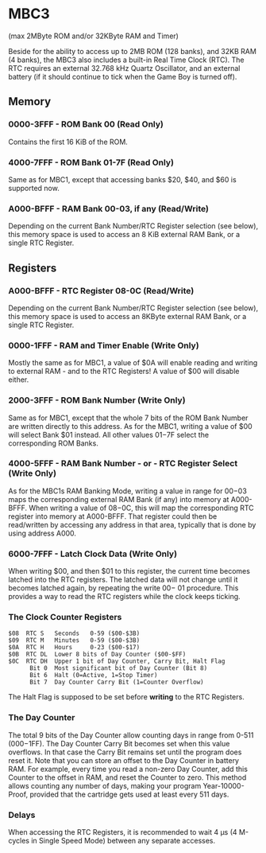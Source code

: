 # MBC3

(max 2MByte ROM and/or 32KByte RAM and Timer)

Beside for the ability to access up to 2MB ROM (128 banks), and 32KB RAM
(4 banks), the MBC3 also includes a built-in Real Time Clock (RTC). The
RTC requires an external 32.768 kHz Quartz Oscillator, and an external
battery (if it should continue to tick when the Game Boy is turned off).

## Memory

### 0000-3FFF - ROM Bank 00 (Read Only)

Contains the first 16 KiB of the ROM.

### 4000-7FFF - ROM Bank 01-7F (Read Only)

Same as for MBC1, except that accessing banks $20, $40, and $60 is
supported now.

### A000-BFFF - RAM Bank 00-03, if any (Read/Write)

Depending on the current Bank Number/RTC Register selection (see below),
this memory space is used to access an 8 KiB external RAM Bank, or a
single RTC Register.

## Registers

### A000-BFFF - RTC Register 08-0C (Read/Write)

Depending on the current Bank Number/RTC Register selection (see below),
this memory space is used to access an 8KByte external RAM Bank, or a
single RTC Register.

### 0000-1FFF - RAM and Timer Enable (Write Only)

Mostly the same as for MBC1, a value of $0A will enable reading and
writing to external RAM - and to the RTC Registers! A value of $00 will
disable either.

### 2000-3FFF - ROM Bank Number (Write Only)

Same as for MBC1, except that the whole 7 bits of the ROM Bank Number
are written directly to this address. As for the MBC1, writing a value
of $00 will select Bank $01 instead. All other values $01-$7F select the
corresponding ROM Banks.

### 4000-5FFF - RAM Bank Number - or - RTC Register Select (Write Only)

As for the MBC1s RAM Banking Mode, writing a value in range for $00-$03
maps the corresponding external RAM Bank (if any) into memory at
A000-BFFF. When writing a value of $08-$0C, this will map the
corresponding RTC register into memory at A000-BFFF. That register could
then be read/written by accessing any address in that area, typically
that is done by using address A000.

### 6000-7FFF - Latch Clock Data (Write Only)

When writing $00, and then $01 to this register, the current time
becomes latched into the RTC registers. The latched data will not change
until it becomes latched again, by repeating the write $00-\>$01
procedure. This provides a way to read the RTC registers while the
clock keeps ticking.

### The Clock Counter Registers

```
$08  RTC S   Seconds   0-59 ($00-$3B)
$09  RTC M   Minutes   0-59 ($00-$3B)
$0A  RTC H   Hours     0-23 ($00-$17)
$0B  RTC DL  Lower 8 bits of Day Counter ($00-$FF)
$0C  RTC DH  Upper 1 bit of Day Counter, Carry Bit, Halt Flag
      Bit 0  Most significant bit of Day Counter (Bit 8)
      Bit 6  Halt (0=Active, 1=Stop Timer)
      Bit 7  Day Counter Carry Bit (1=Counter Overflow)
```

The Halt Flag is supposed to be set before **writing** to the RTC
Registers.

### The Day Counter

The total 9 bits of the Day Counter allow counting days in range from
0-511 ($000-$1FF). The Day Counter Carry Bit becomes set when this value
overflows. In that case the Carry Bit remains set until the program does
reset it. Note that you can store an offset to the Day Counter in
battery RAM. For example, every time you read a non-zero Day Counter,
add this Counter to the offset in RAM, and reset the Counter to zero.
This method allows counting any number of days, making your program
Year-10000-Proof, provided that the cartridge gets used at least every
511 days.

### Delays

When accessing the RTC Registers, it is recommended to wait 4 µs
(4 M-cycles in Single Speed Mode) between any separate accesses.
